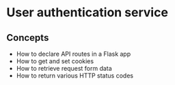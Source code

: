 # User authentication service

## Concepts
- How to declare API routes in a Flask app
- How to get and set cookies
- How to retrieve request form data
- How to return various HTTP status codes

